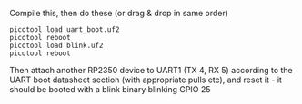 Compile this, then do these (or drag & drop in same order)
```
picotool load uart_boot.uf2
picotool reboot
picotool load blink.uf2
picotool reboot
```

Then attach another RP2350 device to UART1 (TX 4, RX 5) according to the UART boot datasheet section (with appropriate pulls etc), and reset it - it should be booted with a blink binary blinking GPIO 25